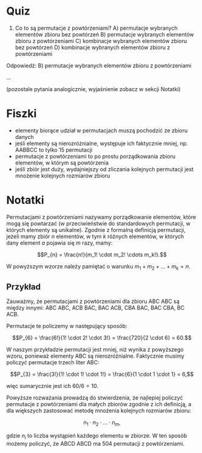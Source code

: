  # Quiz

1. Co to są permutacje z powtórzeniami?
A) permutacje wybranych elementów zbioru bez powtórzeń
B) permutacje wybranych elementów zbioru z powtórzeniami
C) kombinacje wybranych elementów zbioru bez powtórzeń
D) kombinacje wybranych elementów zbioru z powtórzeniami

Odpowiedź: B) permutacje wybranych elementów zbioru z powtórzeniami

...

(pozostale pytania analogicznie, wyjaśnienie zobacz w sekcji Notatki)

# Fiszki

* elementy biorące udział w permutacjach muszą pochodzić ze zbioru danych
* jeśli elementy są nierozróżnialne, występuje ich faktycznie mniej, np. AABBCC to tylko 15 permutacji
* permutacje z powtórzeniami to po prostu porządkowania zbioru elementów, w którym są powtórzenia
* jeśli zbiór jest duży, wydajniejszy od zliczania kolejnych permutacji jest mnożenie kolejnych rozmiarów zbioru

# Notatki

Permutacjami z powtórzeniami nazywamy porządkowanie elementów, które mogą się powtarzać (w przeciwieństwie do standardowych permutacji, w których elementy są unikalne). Zgodnie z formalną definicją permutacji, jeżeli mamy zbiór $n$ elementów, w tym $k$ różnych elementów, w których dany element $a$ pojawia się $m$ razy, mamy:

$$P_{n} = \frac{n!}{m_1! \cdot m_2! \cdots m_k!}.$$

W powyższym wzorze należy pamiętać o warunku $m_1 + m_2 + \dots + m_k = n$.

## Przykład

Zauważmy, że permutacjami z powtórzeniami dla zbioru ABC ABC są między innymi: ABC ABC, ACB BAC, BAC ACB, CBA BAC, BAC CBA, BC ACB.

Permutacje te policzemy w następujący sposób:

$$P_{6} = \frac{6!}{1! \cdot 2! \cdot 3!} = \frac{720}{2 \cdot 6} = 60.$$

W naszym przykładzie permutacji jest mniej, niż wynika z powyższego wzoru, ponieważ elementy ABC są nierozróżnialne. Faktycznie musimy policzyć permutacje trzech liter ABC:

$$P_{3} = \frac{3!}{1! \cdot 1! \cdot 1!} = \frac{6}{1 \cdot 1 \cdot 1} = 6,$$

więc sumarycznie jest ich $60 / 6 = 10$.

Powyższe rozważania prowadzą do stwierdzenia, że najlepiej policzyć permutacje z powtórzeniami dla małych zbiorów zgodnie z ich definicją, a dla
większych zastosować metodę mnożenia kolejnych rozmiarów zbioru:

$$n_1 \cdot n_2 \cdot \dots \cdot n_m,$$

gdzie $n_i$ to liczba wystąpień każdego elementu w zbiorze. W ten sposób możemy policzyć, że ABCD ABCD ma 504 permutacji z powtórzeniami.